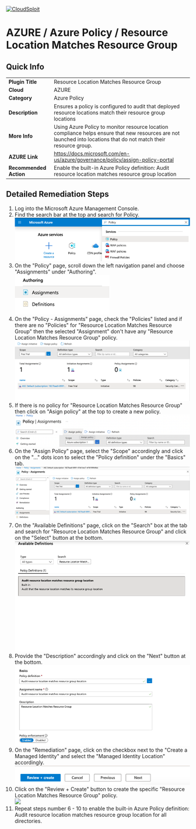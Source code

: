 [![CloudSploit](https://cloudsploit.com/img/logo-new-big-text-100.png "CloudSploit")](https://cloudsploit.com)

# AZURE / Azure Policy / Resource Location Matches Resource Group

## Quick Info

| | |
|-|-|
| **Plugin Title** | Resource Location Matches Resource Group |
| **Cloud** | AZURE |
| **Category** | Azure Policy |
| **Description** | Ensures a policy is configured to audit that deployed resource locations match their resource group locations |
| **More Info** | Using Azure Policy to monitor resource location compliance helps ensure that new resources are not launched into locations that do not match their resource group. |
| **AZURE Link** | https://docs.microsoft.com/en-us/azure/governance/policy/assign-policy-portal |
| **Recommended Action** | Enable the built-in Azure Policy definition: Audit resource location matches resource group location |

## Detailed Remediation Steps

1. Log into the Microsoft Azure Management Console.
2. Find the search bar at the top and search for Policy. </br> <img src="/resources/azure/azurepolicy/resource-location-matches-resource-group/step2.png"/>
3. On the "Policy" page, scroll down the left navigation panel and choose "Assignments" under "Authoring".</br> <img src="/resources/azure/azurepolicy/resource-location-matches-resource-group/step3.png"/>
4. On the "Policy - Assignments" page, check the "Policies" listed and if there are no "Policies" for "Resource Location Matches Resource Group" then the selected "Assignment" don't have any "Resource Location Matches Resource Group" policy.</br> <img src="/resources/azure/azurepolicy/resource-location-matches-resource-group/step4.png"/>
5. If there is no policy for "Resource Location Matches Resource Group" then click on "Asign policy" at the top to create a new policy.</br> <img src="/resources/azure/azurepolicy/resource-location-matches-resource-group/step5.png"/>
6. On the "Assign Policy" page, select the "Scope" accordingly and click on the "..." dots icon to select the "Policy definition" under the "Basics" tab.</br> <img src="/resources/azure/azurepolicy/resource-location-matches-resource-group/step6.png"/>
7. On the "Available Definitions" page, click on the "Search" box at the tab and search for "Resource Location Matches Resource Group" and click on the "Select" button at the bottom.</br> <img src="/resources/azure/azurepolicy/resource-location-matches-resource-group/step8.png"/>
8. Provide the "Description" accordingly and click on the "Next" button at the bottom.</br> <img src="/resources/azure/azurepolicy/resource-location-matches-resource-group/step9.png"/>
9. On the "Remediation" page, click on the checkbox next to the "Create a Managed Identity" and select the "Managed Identity Location" accordingly.</br> <img src="/resources/azure/azurepolicy/resource-location-matches-resource-group/step11.png"/>
10. Click on the "Review + Create" button to create the specific "Resource Location Matches Resource Group" policy.</br> <img src="/resources/azure/azurepolicy/resource-location-matches-resource-group/step12.png"/>
11. Repeat steps number 6 - 10 to enable the built-in Azure Policy definition: Audit resource location matches resource group location for all directories.</br>
